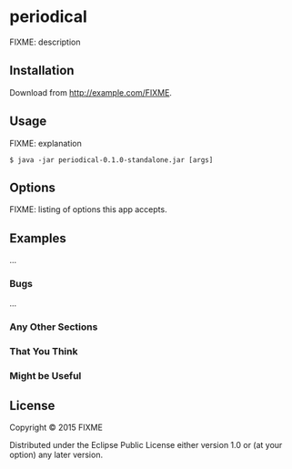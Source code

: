 # periodical

FIXME: description

## Installation

Download from http://example.com/FIXME.

## Usage

FIXME: explanation

    $ java -jar periodical-0.1.0-standalone.jar [args]

## Options

FIXME: listing of options this app accepts.

## Examples

...

### Bugs

...

### Any Other Sections
### That You Think
### Might be Useful

## License

Copyright © 2015 FIXME

Distributed under the Eclipse Public License either version 1.0 or (at
your option) any later version.
